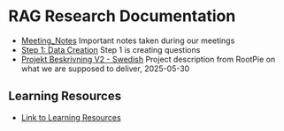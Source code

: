 # RAG Research Documentation

* [Meeting_Notes](Meeting_Notes.md) Important notes taken during our meetings
* [Step 1: Data Creation](Documentation_Step1_DataCreation.md) Step 1 is creating questions
* [Projekt Beskrivning V2 - Swedish](Projektbeskrivning_v2.md) Project description from RootPie on what we are supposed to deliver, 2025-05-30

## Learning Resources
* [Link to Learning Resources](Learning%20Resources.md)
